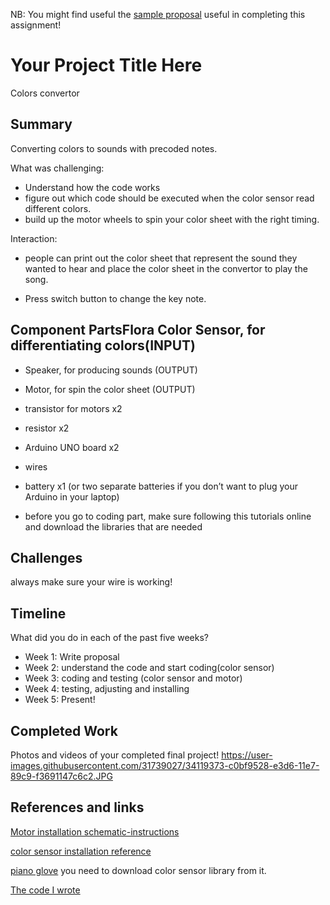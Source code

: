 NB: You might find useful the [sample proposal](https://github.com/zamfi/cca-programming-electronics-fall-2017/blob/master/hw/sample-proposal.md) useful in completing this assignment!

# Your Project Title Here

Colors convertor

## Summary
Converting colors to sounds with precoded notes. 

What was challenging:
* Understand how the code works
* figure out which code should be executed when the color sensor read different colors.
* build up the motor wheels to spin your color sheet with the right timing.

Interaction:
* people can print out the color sheet that represent the sound they wanted to hear and place the color sheet in the convertor to play the song.

* Press switch button to change the key note.


## Component PartsFlora Color Sensor, for differentiating colors(INPUT)

* Speaker, for producing sounds (OUTPUT)
* Motor, for spin the color sheet (OUTPUT)
* transistor for motors x2
* resistor x2
* Arduino UNO board x2
* wires 
* battery x1 (or two separate batteries if you don’t want to plug your Arduino in your laptop)


* before you go to coding part, make sure following this tutorials online and download the libraries that are needed

## Challenges

always make sure your wire is working!


## Timeline

What did you do in each of the past five weeks?

- Week 1: Write proposal
- Week 2: understand the code and start coding(color sensor)
- Week 3: coding and testing (color sensor and motor)
- Week 4: testing, adjusting and installing 
- Week 5: Present!

## Completed Work

Photos and videos of your completed final project!
https://user-images.githubusercontent.com/31739027/34119373-c0bf9528-e3d6-11e7-89c9-f3691147c6c2.JPG

## References and links
[Motor installation schematic-instructions]( https://github.com/zamfi/cca-programming-electronics-fall-2017/blob/master/schematic-instructions.pdf ) 

[color sensor installation reference](https://learn.adafruit.com/adafruit-color-sensors/assembly-and-wiring)

[piano glove]( https://learn.adafruit.com/pianoglove) you need to download color sensor library from it.

[The code I wrote](https://github.com/Olivia99/motor/tree/master)
